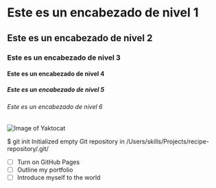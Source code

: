 # Este es un encabezado de nivel 1
## Este es un encabezado de nivel 2
### Este es un encabezado de nivel 3
#### Este es un encabezado de nivel 4
##### Este es un encabezado de nivel 5
###### Este es un encabezado de nivel 6
![Image of Yaktocat](https://octodex.github.com/images/yaktocat.png)

$ git init
Initialized empty Git repository in /Users/skills/Projects/recipe-repository/.git/

- [ ] Turn on GitHub Pages
- [ ] Outline my portfolio
- [ ] Introduce myself to the world
